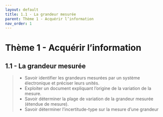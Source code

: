 ```yaml
---
layout: default
title: 1.1 - La grandeur mesurée
parent: Thème 1 - Acquérir l’information
nav_order: 1
---
```


# Thème 1 - Acquérir l’information

## 1.1 - La grandeur mesurée

> - Savoir identifier les grandeurs mesurées par un système électronique et préciser leurs unités.
> - Exploiter un document expliquant l’origine de la variation de la mesure.
> - Savoir déterminer la plage de variation de la grandeur mesurée (étendue de mesure).
> - Savoir déterminer l’incertitude-type sur la mesure d’une grandeur